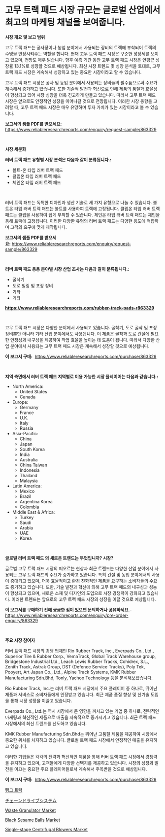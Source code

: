 <p><h1>고무 트랙 패드 시장 규모는 글로벌 산업에서 최고의 마케팅 채널을 보여줍니다.</h1></p><p><strong>시장 개요 및 보고 범위</strong></p>
<p><p>고무 트랙 패드는 공사장이나 농업 분야에서 사용되는 장비의 트랙에 부착되어 트랙의 수명을 연장시켜주는 역할을 합니다. 현재 고무 트랙 패드 시장은 꾸준한 성장세를 보이고 있으며, 전망도 매우 밝습니다. 향후 예측 기간 동안 고무 트랙 패드 시장은 연평균 성장률 13.1%로 성장할 것으로 예상됩니다. 최신 시장 트렌드 및 성장 분석을 토대로, 고무 트랙 패드 시장은 계속해서 성장하고 있는 중요한 시장이라고 할 수 있습니다.</p><p>고무 트랙 패드 시장은 공사 및 농업 분야에서 사용되는 장비들의 필수품으로써 수요가 계속해서 증가하고 있습니다. 또한 기술적 발전과 혁신으로 인해 제품의 품질과 효율성이 향상되고 있어 시장 성장을 더욱 견고하게 만들고 있습니다. 따라서 고무 트랙 패드 시장은 앞으로도 안정적인 성장을 이어나갈 것으로 전망됩니다. 이러한 시장 동향을 고려할 때, 고무 트랙 패드 시장은 매우 유망하며 투자 가치가 있는 시장이라고 볼 수 있습니다.</p></p>
<p><strong>보고서의 샘플 PDF를 받으세요:</strong> <a href="https://www.reliableresearchreports.com/enquiry/request-sample/863329">https://www.reliableresearchreports.com/enquiry/request-sample/863329</a></p>
<p>&nbsp;</p>
<p><strong>시장 세분화</strong></p>
<p><strong>러버 트랙 패드 유형별 시장 분석은 다음과 같이 분류됩니다.:</strong></p>
<p><ul><li>볼트-온 타입 러버 트랙 패드</li><li>클립온 타입 러버 트랙 패드</li><li>체인온 타입 러버 트랙 패드</li></ul></p>
<p>&nbsp;</p>
<p><p>러버 트랙 패드는 독특한 디자인과 생산 기술로 세 가지 유형으로 나눌 수 있습니다. 볼트온 타입 러버 트랙 패드는 볼트를 사용하여 트랙에 고정됩니다. 클립온 타입 러버 트랙 패드는 클립을 사용하여 쉽게 부착할 수 있습니다. 체인온 타입 러버 트랙 패드는 체인을 통해 트랙에 고정됩니다. 이러한 다양한 유형의 러버 트랙 패드는 다양한 용도에 적합하며 고객의 요구에 맞게 제작됩니다.</p></p>
<p><strong>보고서의 샘플 PDF를 받으세요:</strong>&nbsp;<a href="https://www.reliableresearchreports.com/enquiry/request-sample/863329">https://www.reliableresearchreports.com/enquiry/request-sample/863329</a></p>
<p>&nbsp;</p>
<p><strong> 러버 트랙 패드 응용 분야별 시장 산업 조사는 다음과 같이 분류됩니다.:</strong></p>
<p><ul><li>굴삭기</li><li>도로 밀링 및 포장 장비</li><li>기타</li><li>기타</li></ul></p>
<p><strong><a href="https://www.reliableresearchreports.com/rubber-track-pads-r863329">https://www.reliableresearchreports.com/rubber-track-pads-r863329</a></strong></p>
<p>&nbsp;</p>
<p><p>고무 트랙 패드 시장은 다양한 분야에서 사용되고 있습니다. 굴착기, 도로 굴삭 및 포장 장비뿐만 아니라 기타 산업 분야에서도 사용됩니다. 이 제품은 굴착과 도로 건설에 필요한 안정성과 내구성을 제공하여 작업 효율을 높이는 데 도움이 됩니다. 따라서 다양한 산업 분야에서 사용되는 고무 트랙 패드 시장은 계속해서 성장할 것으로 예상됩니다.</p></p>
<p><strong>이 보고서 구매:</strong>&nbsp; <a href="https://www.reliableresearchreports.com/purchase/863329">https://www.reliableresearchreports.com/purchase/863329</a></p>
<p>&nbsp;</p>
<p><strong>지역 측면에서 러버 트랙 패드 지역별로 이용 가능한 시장 플레이어는 다음과 같습니다.:</strong></p>
<p><ul>
    <li>
        North America:
        <ul>
            <li>United States</li>
            <li>Canada</li>
        </ul>
    </li>
    <li>
        Europe:
        <ul>
            <li>Germany</li>
            <li>France</li>
            <li>U.K.</li>
            <li>Italy</li>
            <li>Russia</li>
        </ul>
    </li>
    <li>
        Asia-Pacific:
        <ul>
            <li>China</li>
            <li>Japan</li>
            <li>South Korea</li>
            <li>India</li>
            <li>Australia</li>
            <li>China Taiwan</li>
            <li>Indonesia</li>
            <li>Thailand</li>
            <li>Malaysia</li>
        </ul>
    </li>
    <li>
        Latin America:
        <ul>
            <li>Mexico</li>
            <li>Brazil</li>
            <li>Argentina Korea</li>
            <li>Colombia</li>
        </ul>
    </li>
    <li>
        Middle East & Africa:
        <ul>
            <li>Turkey</li>
            <li>Saudi</li>
            <li>Arabia</li>
            <li>UAE</li>
            <li>Korea</li>
        </ul>
    </li>
    </ul></p>
<p>&nbsp;</p>
<p><strong>글로벌 러버 트랙 패드 의 새로운 트렌드는 무엇입니까? 시장?</strong></p>
<p><p>글로벌 고무 트랙 패드 시장의 떠오르는 현상과 최근 트렌드는 다양한 산업 분야에서 사용되는 고무 트랙 패드의 수요가 증가하고 있습니다. 특히 건설 및 농업 분야에서의 사용이 증대되고 있으며, 더욱 효율적이고 환경 친화적인 제품을 요구하는 소비자들의 수요도 증가하고 있습니다. 또한, 기술 발전과 혁신에 의해 고무 트랙 패드의 내구성과 성능이 향상되고 있으며, 새로운 소재 및 디자인의 도입으로 시장 경쟁력이 강화되고 있습니다. 이러한 트렌드는 앞으로의 고무 트랙 패드 시장의 성장을 이끌 것으로 예상됩니다.</p></p>
<p><strong>이 보고서를 구매하기 전에 궁금한 점이 있으면 문의하거나 공유하세요.</strong>- <a href="https://www.reliableresearchreports.com/enquiry/pre-order-enquiry/863329">https://www.reliableresearchreports.com/enquiry/pre-order-enquiry/863329</a></p>
<p>&nbsp;</p>
<p><strong>주요 시장 참여자</strong></p>
<p><p>러버 트랙 패드 시장의 경쟁 업체인 Rio Rubber Track, Inc., Everpads Co., Ltd., Superior Tire & Rubber Corp., VemaTrack, Global Track Warehouse group, Bridgestone Industrial Ltd., Leach Lewis Rubber Tracks, Cohidrex, S.L., Zenith Track, Astrak Group, DST (Defence Service Tracks), Poly Tek, Pooyert, Art Japan Co., Ltd., Alpine Track Systems, KMK Rubber Manufacturing Sdn.Bhd, Tonly, Yachoo Technology 등을 분석해보겠습니다.</p><p>Rio Rubber Track, Inc.는 러버 트랙 패드 시장에서 주요 플레이어 중 하나로, 뛰어난 제품과 서비스로 소비자들에게 인정받고 있습니다. 최근 제품 품질 향상 및 신기술 도입을 통해 시장 성장을 이끌고 있습니다.</p><p>Everpads Co., Ltd.는 역시 시장에서 큰 영향을 끼치고 있는 기업 중 하나로, 전략적인 마케팅과 혁신적인 제품으로 매출을 지속적으로 증가시키고 있습니다. 최근 트랙 패드 시장에서의 최신 트렌드를 선도하고 있습니다.</p><p>KMK Rubber Manufacturing Sdn.Bhd는 뛰어난 고품질 제품을 제공하여 시장에서 중요한 위치를 차지하고 있습니다. 글로벌 트랙 패드 시장에서 안정적인 매출을 유지하고 있습니다.</p><p>이러한 기업들은 각각의 전략과 혁신적인 제품을 통해 러버 트랙 패드 시장에서 경쟁력을 유지하고 있으며, 고객들에게 다양한 선택지를 제공하고 있습니다. 시장의 성장과 발전을 이끄는 중요한 주요 플레이어들로서 계속해서 주목받을 것으로 예상됩니다.</p></p>
<p><strong>이 보고서 구매:</strong>&nbsp;&nbsp;<a href="https://www.reliableresearchreports.com/purchase/863329">https://www.reliableresearchreports.com/purchase/863329</a></p>
<p><p><a href="https://github.com/vskv4779xr1/Market-Research-Report-List-1/blob/main/345442617380.md">탱크 트럭</a></p><p><a href="https://github.com/EmoryYundt1935/Market-Research-Report-List-1/blob/main/362956618673.md">チェーンドライブシステム</a></p><p><a href="https://issuu.com/reportprime-2/docs/waste-granulator-market-size-2030.pptx">Waste Granulator Market</a></p><p><a href="https://github.com/Sarissaschmalingtr6fz2739/Market-Research-Report-List-2/blob/main/black-sesame-balls-market.md">Black Sesame Balls Market</a></p><p><a href="https://issuu.com/reportprime-2/docs/single-stage-centrifugal-blowers-market-size-2030.">Single-stage Centrifugal Blowers Market</a></p></p>